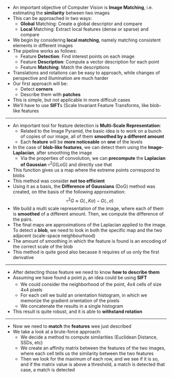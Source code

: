 + An important objective of Computer Vision is **Image Matching**, i.e. estimating the **similarity** between two images
+ This can be approached in two ways:
	+ **Global** Matching: Create a global descriptor and compare
	+ **Local** Matching: Extract local features (dense or sparse) and compare
+ We begin by considering **local matching**, namely matching consistent elements in different images
+ The pipeline works as follows:
	+ Feature **Detection**: Find interest points on each image
	+ Feature **Description**: Compute a vector description for each point 
	+ Feature **Matching**: Match the descriptions
+ Translations and rotations can be easy to approach, while changes of perspective and illumination are much harder
+ Our first approach will be:
	+ Detect **corners**
	+ Describe them with **patches**
+ This is simple, but not applicable in more difficult cases
+ We'll have to use **SIFT**s (Scale Invariant Feature Transforms, like blob-like features
---
+ An important tool for feature detection is **Multi-Scale Representation**:
	+ Related to the Image Pyramid, the basic idea is to work on a bunch of copies of our image, all of them **smoothed by a different amount**
	+ Each **feature** will be **more noticeable** on **one** of the levels
+ In the case of **blob-like features**, we can detect them using the **Image-Laplacian**, after smoothing the image
	+ Via the properties of convolution, we can **precompute** the **Laplacian of Gaussian** $\triangledown^2 G$(LoG) and directly use that
+ This function gives us a map where the extreme points correspond to blobs
+ This method was consider **not too efficient**
+ Using it as a basis, the **Difference of Gaussians** (DoG) method was created, on tthe basis of the following approximation:$$\triangledown^2G \approx G(., K \sigma) - G(., \sigma)$$
+ We build a multi scale representation of the image, where each of them is **smoothed** of a different amount. Then, we compute the difference of the pairs.
+ The final maps are approximations of the Laplacian applied to the image. To detect a **blob**, we need to look in both the specific map and the two adjacent (scale-space neighbourhood)
+ The amount of smoothing in which the feature is found is an encoding of the correct scale of the blob
+ This method is quite good also because it requires of us only the first derivative
---
+ After detecting those feature we need to know **how to describe them**
+ Assuming we have found a point $p_i$ an idea could be using **SIFT**
	+ We could consider the neighborhood of the point, 4x4 cells of size 4x4 pixels
	+ For each cell we build an orientation histogram, in which we memorize the gradient orientation of the pixels
	+ We concatenate the results in a single histogram
+ This result is quite robust, and it is able to **withstand rotation**
---
+ Now we need to **match** the **features** wee just described
+ We take a look at a brute-force approach:
	+ We decide a method to compute similarities (Euclidean Distance, SSDs, etc)
	+ We create an affinity matrix between the features of the two images, where each cell tells us the similarity between the two features
	+ Then we look for the maximum of each row, and we see if it is so, and if the matrix value is above a threshold, a match is detected that case, a match is detected